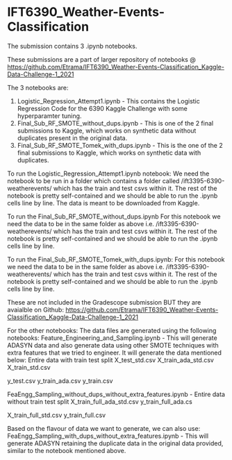 # IFT6390_Weather-Events-Classification
The submission contains 3 .ipynb notebooks.

These submissions are a part of larger repository of notebooks @ https://github.com/Etrama/IFT6390_Weather-Events-Classification_Kaggle-Data-Challenge-1_2021

The 3 notebooks are:
1. Logistic_Regression_Attempt1.ipynb - This contains the Logistic Regression Code for the 6390 Kaggle Challenge with some hyperparamter tuning.
2. Final_Sub_RF_SMOTE_without_dups.ipynb - This is one of the 2 final submissions to Kaggle, which works on synthetic data without duplicates present in the original data.
3. Final_Sub_RF_SMOTE_Tomek_with_dups.ipynb - This is the one of the 2 final submissions to Kaggle, which works on synthetic data with duplicates.

To run the Logistic_Regression_Attempt1.ipynb notebook:
We need the notebook to be run in a folder which contains a folder called /ift3395-6390-weatherevents/ which has the train and test csvs within it. The rest of the notebook is pretty self-contained and we should be able to run the .ipynb cells line by line. The data is meant to be downloaded from Kaggle.

To run the Final_Sub_RF_SMOTE_without_dups.ipynb
For this notebook we need the data to be in the same folder as above i.e. /ift3395-6390-weatherevents/ which has the train and test csvs within it. The rest of the notebook is pretty self-contained and we should be able to run the .ipynb cells line by line.

To run the Final_Sub_RF_SMOTE_Tomek_with_dups.ipynb:
For this notebook we need the data to be in the same folder as above i.e. /ift3395-6390-weatherevents/ which has the train and test csvs within it. The rest of the notebook is pretty self-contained and we should be able to run the .ipynb cells line by line.

These are not included in the Gradescope submission BUT they are avaialble on Github: https://github.com/Etrama/IFT6390_Weather-Events-Classification_Kaggle-Data-Challenge-1_2021

For the other notebooks:
The data files are generated using the following notebooks:
Feature_Engineering_and_Sampling.ipynb - This will generate ADASYN data and also generate data using other SMOTE techniques with extra features that we tried to engineer. It will generate the data mentioned below:
Entire data with train test split
X_test_std.csv
X_train_ada_std.csv
X_train_std.csv

y_test.csv
y_train_ada.csv
y_train.csv

FeaEngg_Sampling_without_dups_without_extra_features.ipynb - 
Entire data without train test split
X_train_full_ada_std.csv 
y_train_full_ada.cs

X_train_full_std.csv
y_train_full.csv



Based on the flavour of data we want to generate, we can also use:
FeaEngg_Sampling_with_dups_without_extra_features.ipynb - This will generate ADASYN retaining the duplicate data in the original data provided, similar to the notebook mentioned above.



